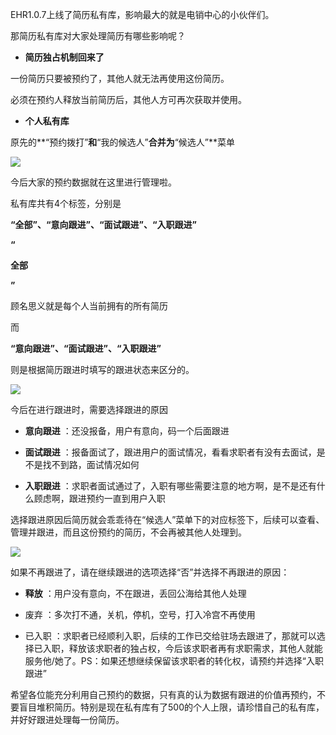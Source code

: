 EHR1.0.7上线了简历私有库，影响最大的就是电销中心的小伙伴们。

那简历私有库对大家处理简历有哪些影响呢？



* **简历独占机制回来了**

一份简历只要被预约了，其他人就无法再使用这份简历。

必须在预约人释放当前简历后，其他人方可再次获取并使用。



* **个人私有库**

原先的**“预约拨打”**和**“我的候选人”**合并为**“候选人”**菜单

![](https://images-cdn.shimo.im/olsA5I5siUYNVxUi/image.png!thumbnail)

今后大家的预约数据就在这里进行管理啦。

私有库共有4个标签，分别是

**“全部”、“意向跟进”、“面试跟进”、“入职跟进”**



**“**

**全部**

**”**

顾名思义就是每个人当前拥有的所有简历

而

**“意向跟进”、“面试跟进”、“入职跟进”**

则是根据简历跟进时填写的跟进状态来区分的。

![](https://images-cdn.shimo.im/y3tjdDL3dFAqMCfS/image.png!thumbnail)

今后在进行跟进时，需要选择跟进的原因

* **意向跟进**
  ：还没报备，用户有意向，码一个后面跟进

* **面试跟进**
  ：报备面试了，跟进用户的面试情况，看看求职者有没有去面试，是不是找不到路，面试情况如何

* **入职跟进**
  ：求职者面试通过了，入职有哪些需要注意的地方啊，是不是还有什么顾虑啊，跟进预约一直到用户入职

选择跟进原因后简历就会乖乖待在“候选人”菜单下的对应标签下，后续可以查看、管理并跟进，而且这份预约的简历，不会再被其他人处理到。

  


![](https://images-cdn.shimo.im/qAhf7xncszYggFBt/image.png!thumbnail)

  


如果不再跟进了，请在继续跟进的选项选择“否”并选择不再跟进的原因：

* **释放**
  ：用户没有意向，不在跟进，丢回公海给其他人处理

* 废弃
  ：多次打不通，关机，停机，空号，打入冷宫不再使用

* 已入职
  ：求职者已经顺利入职，后续的工作已交给驻场去跟进了，那就可以选择已入职，释放该求职者的独占权，今后该求职者再有求职需求，其他人就能服务他/她了。PS：如果还想继续保留该求职者的转化权，请预约并选择“入职跟进”

希望各位能充分利用自己预约的数据，只有真的认为数据有跟进的价值再预约，不要盲目堆积简历。特别是现在私有库有了500的个人上限，请珍惜自己的私有库，并好好跟进处理每一份简历。

